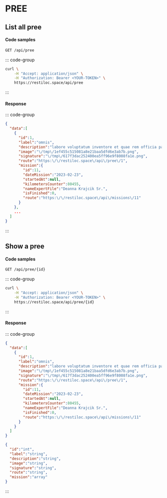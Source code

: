 # PREE

## List all pree <Badge type="tip" text="GET"/>

#### Code samples

```bash
GET /api/pree
```

::: code-group

```bash :line-numbers [cURL]
curl \
    -H "Accept: application/json" \
    -H "Authorization: Bearer <YOUR-TOKEN>" \
    https://restiloc.space/api/pree
```

:::

#### Response

::: code-group

```json :line-numbers [Example response]
{
  "data":[
    {
      "id":1,
      "label":"omnis",
      "description":"labore voluptatum inventore et quae rem officia pariatur ut eius delectus aut accusamus nihil qui in esse qui deserunt magni",
      "image":"\/tmp\/1ef455c515081a8e21baa5dfd6e3ab7b.png",
      "signature":"\/tmp\/617f3dac252400ea5ff96e9f8008fa1e.png",
      "route":"https:\/\/restiloc.space\/api\/pree\/1",
      "mission":{
        "id":11,
        "dateMission":"2023-02-23",
        "startedAt":null,
        "kilometersCounter":80455,
        "nameExpertFile":"Deanna Krajcik Sr.",
        "isFinished":0,
        "route":"https:\/\/restiloc.space\/api\/missions\/11"
      }
    },
    ...
  ]
}
```

:::

## Show a pree <Badge type="tip" text="GET"/>

#### Code samples

```bash
GET /api/pree/{id}
```

::: code-group

```bash :line-numbers [cURL]
curl \
    -H "Accept: application/json" \
    -H "Authorization: Bearer <YOUR-TOKEN>" \
    https://restiloc.space/api/pree/{id}
```

:::

#### Response

::: code-group

```json :line-numbers [Example response]
{
  "data":[
    {
      "id":1,
      "label":"omnis",
      "description":"labore voluptatum inventore et quae rem officia pariatur ut eius delectus aut accusamus nihil qui in esse qui deserunt magni",
      "image":"\/tmp\/1ef455c515081a8e21baa5dfd6e3ab7b.png",
      "signature":"\/tmp\/617f3dac252400ea5ff96e9f8008fa1e.png",
      "route":"https:\/\/restiloc.space\/api\/pree\/1",
      "mission":{
        "id":11,
        "dateMission":"2023-02-23",
        "startedAt":null,
        "kilometersCounter":80455,
        "nameExpertFile":"Deanna Krajcik Sr.",
        "isFinished":0,
        "route":"https:\/\/restiloc.space\/api\/missions\/11"
      }
    }
  ]
}
```

```json :line-numbers [Response schema]
{
  "id":"int",
  "label":"string",
  "description":"string",
  "image":"string",
  "signature":"string",
  "route":"string",
  "mission":"array"
}
```

:::
